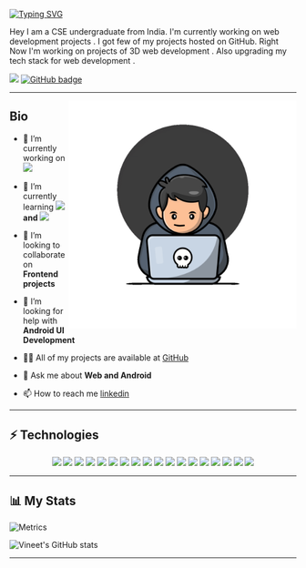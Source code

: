 [![Typing SVG](https://readme-typing-svg.herokuapp.com?font=Fira+Code&size=30&pause=1000&color=F7F7F7&lines=Hi+%F0%9F%91%8B%2C+I'm+Vineet+)](https://git.io/typing-svg)
<p align="left">
  Hey I am a CSE undergraduate from India. I'm currently working on web development projects . I got few of my projects hosted on GitHub. Right Now I'm working on projects of 3D web development . Also upgrading my tech stack for web development . 
</p>

<p align="left">
  <img src="https://komarev.com/ghpvc/?username=vinij-03&style=for-the-badge&color=blue" />
  <a href="https://github.com/vinij-03?tab=followers">
    <img src="https://img.shields.io/github/followers/vinij-03?tab=followers?label=blue&logo=github&style=for-the-badge"        alt="GitHub badge" />
  </a>
</p>

---

<img align="right" width="400" src="https://github.com/vinij-03/vinij-03/blob/main/images/hacker-thinking-about-code.gif" />

## Bio

- 🔭 I’m currently working on <img src="https://i.giphy.com/media/eNAsjO55tPbgaor7ma/200w.webp" width="20">

- 🌱 I’m currently learning **<img src="https://i.giphy.com/media/eNAsjO55tPbgaor7ma/200w.webp" width="20"> and <img src="https://global.discourse-cdn.com/standard17/uploads/threejs/original/2X/e/e4f86d2200d2d35c30f7b1494e96b9595ebc2751.png" width="20">**

- 👯 I’m looking to collaborate on **Frontend projects**

- 🤝 I’m looking for help with **Android UI Development**

- 👨‍💻 All of my projects are available at [GitHub](https://github.com/vinij-03)

- 💬 Ask me about **Web and Android**

- 📫 How to reach me [linkedin](https://www.linkedin.com/in/vineet-jana-6670b321a)

---

## ⚡ Technologies
<p align="center">
  <img src="https://img.shields.io/badge/HTML5-E34F26?style=for-the-badge&logo=html5&logoColor=white" />
  <img src="https://img.shields.io/badge/CSS3-1572B6?style=for-the-badge&logo=css3&logoColor=white" />
  <img src="https://img.shields.io/badge/JavaScript-F7DF1E?style=for-the-badge&logo=JavaScript&logoColor=white" />
  <img src="https://img.shields.io/badge/TypeScript-007ACC?style=for-the-badge&logo=typescript&logoColor=white" />
  <img src="https://img.shields.io/badge/Python-14354C?style=for-the-badge&logo=python&logoColor=white" />
  <img src="https://img.shields.io/badge/Java-ED8B00?style=for-the-badge&logo=java&logoColor=white" />
  <img src="https://img.shields.io/badge/C%2B%2B-00599C?style=for-the-badge&logo=c%2B%2B&logoColor=white" />
  <img src="https://img.shields.io/badge/Node.js-43853D?style=for-the-badge&logo=node.js&logoColor=white" />
  <img src="https://img.shields.io/badge/Node--Red-8F0000?style=for-the-badge&logo=nodered&logoColor=white" />
  <!--<img src="https://img.shields.io/badge/Express.js-404D59?style=for-the-badge" /> -->
  <img src="https://img.shields.io/badge/React-20232A?style=for-the-badge&logo=react&logoColor=61DAFB"/>
  <img src="https://img.shields.io/badge/Tailwind_CSS-38B2AC?style=for-the-badge&logo=tailwind-css&logoColor=white"/>
  <img src="https://img.shields.io/badge/Bootstrap-563D7C?style=for-the-badge&logo=bootstrap&logoColor=white"/>
  <img src="https://img.shields.io/badge/Flutter-02569B?style=for-the-badge&logo=flutter&logoColor=white"/>
  <img src="https://img.shields.io/badge/MongoDB-4EA94B?style=for-the-badge&logo=mongodb&logoColor=white"/>
  <!--<img src="https://img.shields.io/badge/Unity-100000?style=for-the-badge&logo=unity&logoColor=white"/>-->
  <img src="https://img.shields.io/badge/Powershell-2CA5E0?style=for-the-badge&logo=powershell&logoColor=white"/>
  <img src="https://img.shields.io/badge/Canva-%2300C4CC.svg?&style=for-the-badge&logo=Canva&logoColor=white"/>
  <img src="https://img.shields.io/badge/Visual_Studio_Code-0078D4?style=for-the-                                                               badge&logo=visual%20studio%20code&logoColor=white"/>
  <img src="https://img.shields.io/badge/Linux-FCC624?style=for-the-badge&logo=linux&logoColor=black"/>
</p>

---

## 📊 My Stats
  
![Metrics](https://metrics.lecoq.io/vinij-03?template=classic&isocalendar=1&base=header%2C%20activity%2C%20community%2C%20repositories%2C%20metadata&base.indepth=false&base.hireable=false&isocalendar=false&isocalendar.duration=half-year&config.timezone=Asia%2FCalcutta)

![Vineet's GitHub stats](https://github-readme-stats.vercel.app/api?username=vinij-03&show_icons=true&theme=radical)

----
<!-- ## 😂 A Joke For You
![Jokes Card](https://readme-jokes.vercel.app/api?theme=radical) -->



